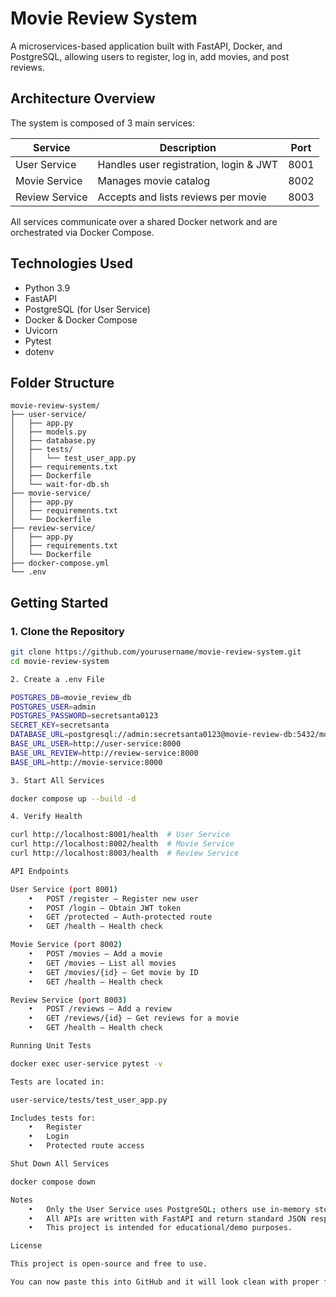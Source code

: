 # Movie Review System

A microservices-based application built with FastAPI, Docker, and PostgreSQL, allowing users to register, log in, add movies, and post reviews.

## Architecture Overview

The system is composed of 3 main services:

| Service        | Description                             | Port |
|----------------|-----------------------------------------|------|
| User Service   | Handles user registration, login & JWT  | 8001 |
| Movie Service  | Manages movie catalog                   | 8002 |
| Review Service | Accepts and lists reviews per movie     | 8003 |

All services communicate over a shared Docker network and are orchestrated via Docker Compose.

## Technologies Used

- Python 3.9  
- FastAPI  
- PostgreSQL (for User Service)  
- Docker & Docker Compose  
- Uvicorn  
- Pytest  
- dotenv  

## Folder Structure

```
movie-review-system/
├── user-service/
│   ├── app.py
│   ├── models.py
│   ├── database.py
│   ├── tests/
│   │   └── test_user_app.py
│   ├── requirements.txt
│   ├── Dockerfile
│   └── wait-for-db.sh
├── movie-service/
│   ├── app.py
│   ├── requirements.txt
│   └── Dockerfile
├── review-service/
│   ├── app.py
│   ├── requirements.txt
│   └── Dockerfile
├── docker-compose.yml
└── .env
```
## Getting Started

### 1. Clone the Repository

```bash
git clone https://github.com/yourusername/movie-review-system.git
cd movie-review-system

2. Create a .env File

POSTGRES_DB=movie_review_db
POSTGRES_USER=admin
POSTGRES_PASSWORD=secretsanta0123
SECRET_KEY=secretsanta
DATABASE_URL=postgresql://admin:secretsanta0123@movie-review-db:5432/movie_review_db
BASE_URL_USER=http://user-service:8000
BASE_URL_REVIEW=http://review-service:8000
BASE_URL=http://movie-service:8000

3. Start All Services

docker compose up --build -d

4. Verify Health

curl http://localhost:8001/health  # User Service
curl http://localhost:8002/health  # Movie Service
curl http://localhost:8003/health  # Review Service

API Endpoints

User Service (port 8001)
	•	POST /register – Register new user
	•	POST /login – Obtain JWT token
	•	GET /protected – Auth-protected route
	•	GET /health – Health check

Movie Service (port 8002)
	•	POST /movies – Add a movie
	•	GET /movies – List all movies
	•	GET /movies/{id} – Get movie by ID
	•	GET /health – Health check

Review Service (port 8003)
	•	POST /reviews – Add a review
	•	GET /reviews/{id} – Get reviews for a movie
	•	GET /health – Health check

Running Unit Tests

docker exec user-service pytest -v

Tests are located in:

user-service/tests/test_user_app.py

Includes tests for:
	•	Register
	•	Login
	•	Protected route access

Shut Down All Services

docker compose down

Notes
	•	Only the User Service uses PostgreSQL; others use in-memory storage for simplicity.
	•	All APIs are written with FastAPI and return standard JSON responses.
	•	This project is intended for educational/demo purposes.

License

This project is open-source and free to use.

You can now paste this into GitHub and it will look clean with proper formatting, collapsible code blocks, and readable tables. Let me know if you want to add contributor info or GitHub badges too.

